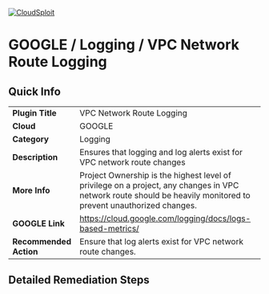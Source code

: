 [![CloudSploit](https://cloudsploit.com/img/logo-new-big-text-100.png "CloudSploit")](https://cloudsploit.com)

# GOOGLE / Logging / VPC Network Route Logging

## Quick Info

| | |
|-|-|
| **Plugin Title** | VPC Network Route Logging |
| **Cloud** | GOOGLE |
| **Category** | Logging |
| **Description** | Ensures that logging and log alerts exist for VPC network route changes |
| **More Info** | Project Ownership is the highest level of privilege on a project, any changes in VPC network route should be heavily monitored to prevent unauthorized changes. |
| **GOOGLE Link** | https://cloud.google.com/logging/docs/logs-based-metrics/ |
| **Recommended Action** | Ensure that log alerts exist for VPC network route changes. |

## Detailed Remediation Steps

